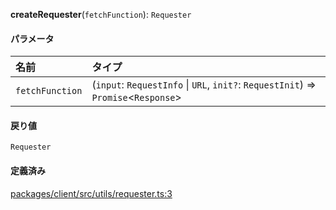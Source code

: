 **createRequester**(`fetchFunction`): `Requester`

#### パラメータ

| 名前            | タイプ                                                                                |
| :-------------- | :---------------------------------------------------------------------------------- |
| `fetchFunction` | (`input`: `RequestInfo` \| `URL`, `init?`: `RequestInit`) => `Promise`<`Response`\> |

#### 戻り値

`Requester`

#### 定義済み

[packages/client/src/utils/requester.ts:3](https://github.com/logto-io/js/blob/f0f78e6/packages/client/src/utils/requester.ts#L3)